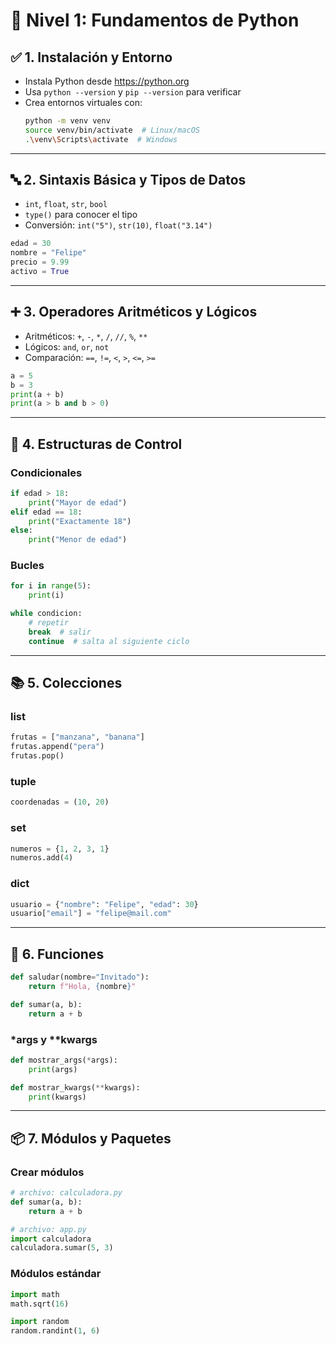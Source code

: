 
# 📘 Nivel 1: Fundamentos de Python

## ✅ 1. Instalación y Entorno

- Instala Python desde https://python.org
- Usa `python --version` y `pip --version` para verificar
- Crea entornos virtuales con:
  ```bash
  python -m venv venv
  source venv/bin/activate  # Linux/macOS
  .\venv\Scripts\activate  # Windows
  ```

---

## 🔤 2. Sintaxis Básica y Tipos de Datos

- `int`, `float`, `str`, `bool`
- `type()` para conocer el tipo
- Conversión: `int("5")`, `str(10)`, `float("3.14")`

```python
edad = 30
nombre = "Felipe"
precio = 9.99
activo = True
```

---

## ➕ 3. Operadores Aritméticos y Lógicos

- Aritméticos: `+`, `-`, `*`, `/`, `//`, `%`, `**`
- Lógicos: `and`, `or`, `not`
- Comparación: `==`, `!=`, `<`, `>`, `<=`, `>=`

```python
a = 5
b = 3
print(a + b)
print(a > b and b > 0)
```

---

## 🔁 4. Estructuras de Control

### Condicionales
```python
if edad > 18:
    print("Mayor de edad")
elif edad == 18:
    print("Exactamente 18")
else:
    print("Menor de edad")
```

### Bucles
```python
for i in range(5):
    print(i)

while condicion:
    # repetir
    break  # salir
    continue  # salta al siguiente ciclo
```

---

## 📚 5. Colecciones

### list
```python
frutas = ["manzana", "banana"]
frutas.append("pera")
frutas.pop()
```

### tuple
```python
coordenadas = (10, 20)
```

### set
```python
numeros = {1, 2, 3, 1}
numeros.add(4)
```

### dict
```python
usuario = {"nombre": "Felipe", "edad": 30}
usuario["email"] = "felipe@mail.com"
```

---

## 🧠 6. Funciones

```python
def saludar(nombre="Invitado"):
    return f"Hola, {nombre}"

def sumar(a, b):
    return a + b
```

### *args y **kwargs
```python
def mostrar_args(*args):
    print(args)

def mostrar_kwargs(**kwargs):
    print(kwargs)
```

---

## 📦 7. Módulos y Paquetes

### Crear módulos
```python
# archivo: calculadora.py
def sumar(a, b):
    return a + b

# archivo: app.py
import calculadora
calculadora.sumar(5, 3)
```

### Módulos estándar
```python
import math
math.sqrt(16)

import random
random.randint(1, 6)
```
